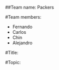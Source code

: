 ##Team name: Packers

#Team members:
  - Fernando
  - Carlos
  - Chin
  - Alejandro

#Title:

#Topic:
